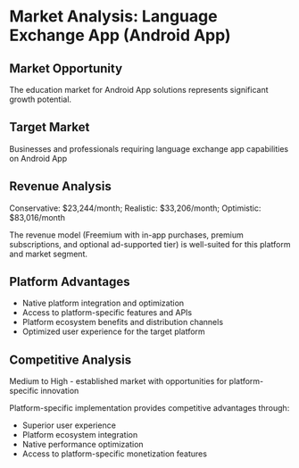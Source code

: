 # Market Analysis: Language Exchange App (Android App)

## Market Opportunity
The education market for Android App solutions represents significant growth potential.

## Target Market
Businesses and professionals requiring language exchange app capabilities on Android App

## Revenue Analysis
Conservative: $23,244/month; Realistic: $33,206/month; Optimistic: $83,016/month

The revenue model (Freemium with in-app purchases, premium subscriptions, and optional ad-supported tier) is well-suited for this platform and market segment.

## Platform Advantages
- Native platform integration and optimization
- Access to platform-specific features and APIs
- Platform ecosystem benefits and distribution channels
- Optimized user experience for the target platform

## Competitive Analysis
Medium to High - established market with opportunities for platform-specific innovation

Platform-specific implementation provides competitive advantages through:
- Superior user experience
- Platform ecosystem integration
- Native performance optimization
- Access to platform-specific monetization features
